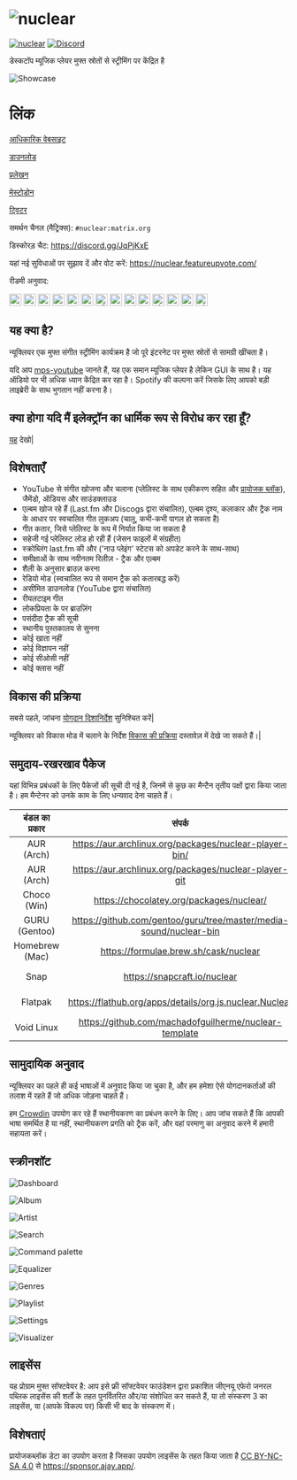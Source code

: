 # ![nuclear](https://i.imgur.com/oT1006i.png)
[![nuclear](https://snapcraft.io//nuclear/badge.svg)](https://snapcraft.io/nuclear) [![Discord](https://img.shields.io/badge/Discord-7289DA?style=for-the-badge&logo=discord&logoColor=white)](https://discord.gg/JqPjKxE)

डेस्कटॉप म्यूजिक प्लेयर मुफ्त स्रोतों से स्ट्रीमिंग पर केंद्रित है

![Showcase](https://i.imgur.com/8qHu66J.png)

# लिंक

[आधिकारिक वेबसाइट](https://nuclear.js.org)

[डाउनलोड](https://github.com/nukeop/nuclear/releases)

[प्रलेखन](https://nukeop.gitbook.io/nuclear/)

[मेस्टोडोन](https://fosstodon.org/@nuclearplayer)

[ट्विटर](https://twitter.com/nuclear_player)

समर्थन चैनल (मैट्रिक्स): `#nuclear:matrix.org`

डिस्कोरड़ चैट: https://discord.gg/JqPjKxE

यहां नई सुविधाओं पर सुझाव दें और वोट करें: https://nuclear.featureupvote.com/

रीडमी अनुवाद:

<kbd>[<img title="Deutsch" alt="Deutsch" src="https://cdn.statically.io/gh/hjnilsson/country-flags/master/svg/de.svg" width="22">](docs/README-de.md)</kbd>
<kbd>[<img title="Português" alt="Português" src="https://cdn.statically.io/gh/hjnilsson/country-flags/master/svg/br.svg" width="22">](docs/README-ptbr.md)</kbd>
<kbd>[<img title="Svenska" alt="Svenska" src="https://cdn.statically.io/gh/hjnilsson/country-flags/master/svg/se.svg" width="22">](docs/README-se.md)</kbd>
<kbd>[<img title="English" alt="English" src="https://cdn.statically.io/gh/hjnilsson/country-flags/master/svg/us.svg" width="22">](README.md)</kbd>
<kbd>[<img title="Hebrew" alt="Hebrew" src="https://cdn.statically.io/gh/hjnilsson/country-flags/master/svg/il.svg" width="22">](docs/README-he.md)</kbd>
<kbd>[<img title="Italiano" alt="Italiano" src="https://cdn.statically.io/gh/hjnilsson/country-flags/master/svg/it.svg" width="22">](docs/README-it.md)</kbd>
<kbd>[<img title="Türkçe" alt="Türkçe" src="https://cdn.statically.io/gh/hjnilsson/country-flags/master/svg/tr.svg" width="22">](docs/README-tr.md)</kbd>
<kbd>[<img title="Español" alt="Español" src="https://cdn.statically.io/gh/hjnilsson/country-flags/master/svg/es.svg" width="22">](docs/README-es.md)</kbd>
<kbd>[<img title="Indonesia" alt="Indonesia" src="https://cdn.statically.io/gh/hjnilsson/country-flags/master/svg/id.svg" width="22">](docs/README-id.md)</kbd>
<kbd>[<img title="Français" alt="Français" src="https://cdn.statically.io/gh/hjnilsson/country-flags/master/svg/fr.svg" width="22">](docs/README-fr.md)</kbd>
<kbd>[<img title="Chinese" alt="Chinese" src="https://cdn.statically.io/gh/hjnilsson/country-flags/master/svg/cn.svg" width="22">](docs/README-zh-cn.md)</kbd>
<kbd>[<img title="Russian" alt="Russian" src="https://cdn.statically.io/gh/hjnilsson/country-flags/master/svg/ru.svg" width="22">](docs/README-ru.md)</kbd>
<kbd>[<img title="Polski" alt="Polski" src="https://cdn.statically.io/gh/hjnilsson/country-flags/master/svg/pl.svg" width="22">](docs/README-pl.md)</kbd>
<kbd>[<img title="Hindi" alt="Hindi" src="https://cdn.statically.io/gh/hjnilsson/country-flags/master/svg/in.svg" width="22">](docs/README-hi.md)</kbd>

## यह क्या है?
न्यूक्लियर एक मुफ्त संगीत स्ट्रीमिंग कार्यक्रम है जो पूरे इंटरनेट पर मुफ्त स्रोतों से सामग्री खींचता है।

यदि आप [mps-youtube](https://github.com/mps-youtube/mps-youtube) जानते हैं, यह एक समान म्यूजिक प्लेयर है लेकिन GUI के साथ है।
यह ऑडियो पर भी अधिक ध्यान केंद्रित कर रहा है। Spotify की कल्पना करें जिसके लिए आपको बड़ी लाइब्रेरी के साथ भुगतान नहीं करना है।

## क्या होगा यदि मैं इलेक्ट्रॉन का धार्मिक रूप से विरोध कर रहा हूँ?
[यह](docs/electron.md) देखो|

## विशेषताएँ

- YouTube से संगीत खोजना और चलाना (प्लेलिस्ट के साथ एकीकरण सहित और [प्रायोजक ब्लॉक](https://sponsor.ajay.app/)), जैमेंडो, ऑडियस और साउंडक्लाउड
- एल्बम खोज रहे हैं (Last.fm और Discogs द्वारा संचालित), एल्बम दृश्य, कलाकार और ट्रैक नाम के आधार पर स्वचालित गीत लुकअप (चालू, कभी-कभी पागल हो सकता है)
- गीत कतार, जिसे प्लेलिस्ट के रूप में निर्यात किया जा सकता है
- सहेजी गई प्लेलिस्ट लोड हो रही हैं (जेसन फाइलों में संग्रहीत)
- स्क्रोब्लिंग last.fm की और ('नाउ प्लेइंग' स्टेटस को अपडेट करने के साथ-साथ)
- समीक्षाओं के साथ नवीनतम रिलीज़ - ट्रैक और एल्बम
- शैली के अनुसार ब्राउज़ करना
- रेडियो मोड (स्वचालित रूप से समान ट्रैक को कतारबद्ध करें)
- असीमित डाउनलोड (YouTube द्वारा संचालित)
- रीयलटाइम गीत
- लोकप्रियता के पर ब्राउज़िंग
- पसंदीदा ट्रैक की सूची
- स्थानीय पुस्तकालय से सुनना
- कोई खाता नहीं
- कोई विज्ञापन नहीं
- कोई सीओसी नहीं
- कोई क्लास नहीं

## विकास की प्रक्रिया

सबसे पहले, जांचना [योगदान दिशानिर्देश](https://nukeop.gitbook.io/nuclear/contributing/contribution-guidelines) सुनिश्चित करें|

न्यूक्लियर को विकास मोड में चलाने के निर्देश [विकास की प्रक्रिया](https://nukeop.gitbook.io/nuclear/developer-resources/development-process) दस्तावेज़ में देखे जा सकते हैं।|

## समुदाय-रखरखाव पैकेज

यहां विभिन्न प्रबंधकों के लिए पैकेजों की सूची दी गई है, जिनमें से कुछ का मैन्टैन तृतीय पक्षों द्वारा किया जाता है। हम मैन्टेनर को उनके काम के लिए धन्यवाद देना चाहते हैं।

| बंडल का प्रकार   | संपर्क                                                               | मैन्टेनर                                   | इंस्टॉलेशन का तरीका                         |
|:--------------:|:------------------------------------------------------------------:|:--------------------------------------------:|:---------------------------------------------:|
| AUR (Arch)     | https://aur.archlinux.org/packages/nuclear-player-bin/             | [nukeop](https://github.com/nukeop)          | yay -s nuclear-player-bin                     |
| AUR (Arch)     | https://aur.archlinux.org/packages/nuclear-player-git              | [nukeop](https://github.com/nukeop)          | yay -s nuclear-player-git                     |
| Choco (Win)    | https://chocolatey.org/packages/nuclear/                           | [JourneyOver](https://github.com/JourneyOver)| choco install nuclear                         |
| GURU (Gentoo)  | https://github.com/gentoo/guru/tree/master/media-sound/nuclear-bin | Orphaned    | emerge nuclear-bin                            |
| Homebrew (Mac) | https://formulae.brew.sh/cask/nuclear                              | Homebrew                                     | brew install --cask nuclear                   |
| Snap           | https://snapcraft.io/nuclear                                       | [nukeop](https://github.com/nukeop)          | sudo snap install nuclear                     |
| Flatpak        | https://flathub.org/apps/details/org.js.nuclear.Nuclear            | [nukeop](https://github.com/nukeop)          | flatpak install flathub org.js.nuclear.Nuclear|
| Void Linux     | https://github.com/machadofguilherme/nuclear-template              | [machadofguilherme](https://github.com/machadofguilherme) | See readme


## सामुदायिक अनुवाद
न्यूक्लियर का पहले ही कई भाषाओं में अनुवाद किया जा चुका है, और हम हमेशा ऐसे योगदानकर्ताओं की तलाश में रहते हैं जो अधिक जोड़ना चाहते हैं।

हम [Crowdin](https://crowdin.com/project/nuclear) उपयोग कर रहे हैं स्थानीयकरण का प्रबंधन करने के लिए। आप जांच सकते हैं कि आपकी भाषा समर्थित है या नहीं, स्थानीयकरण प्रगति को ट्रैक करें, और वहां परमाणु का अनुवाद करने में हमारी सहायता करें।

## स्क्रीनशॉट

![Dashboard](./screenshot%20dashboard.png)

![Album](./screenshot%20album.png)

![Artist](./screenshot%20artist.png)

![Search](./screenshot%20search.png)

![Command palette](./screenshot%20command%20palette.png)

![Equalizer](./screenshot%20equalizer.png)

![Genres](./screenshot%20genres.png)

![Playlist](./screenshot%20playlist.png)

![Settings](./screenshot%20settings.png)

![Visualizer](./screenshot%20visualizer.png)

## लाइसेंस

यह प्रोग्राम मुफ्त सॉफ्टवेयर है: आप इसे फ्री सॉफ्टवेयर फाउंडेशन द्वारा प्रकाशित जीएनयू एफेरो जनरल पब्लिक लाइसेंस की शर्तों के तहत पुनर्वितरित और/या संशोधित कर सकते हैं, या तो संस्करण 3 का लाइसेंस, या (आपके विकल्प पर) किसी भी बाद के संस्करण में।

## विशेषताएं
प्रायोजकब्लॉक डेटा का उपयोग करता है जिसका उपयोग लाइसेंस के तहत किया जाता है [CC BY-NC-SA 4.0](https://creativecommons.org/licenses/by-nc-sa/4.0/) से https://sponsor.ajay.app/.
